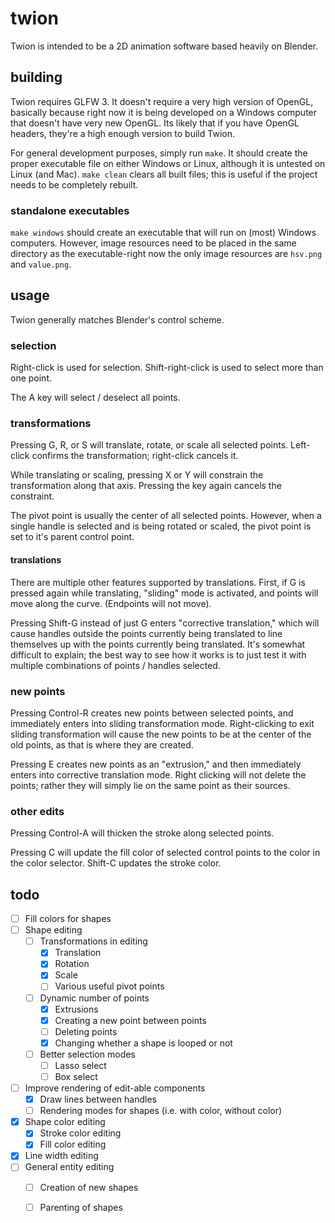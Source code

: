 # twion
Twion is intended to be a 2D animation software based heavily on Blender.

## building
Twion requires GLFW 3. It doesn't require a very high version of OpenGL, basically because right now it is being developed on a Windows computer that doesn't have very new OpenGL.
Its likely that if you have OpenGL headers, they're a high enough version to build Twion.

For general development purposes, simply run `make`. It should create the proper executable file on either Windows or Linux, although it is untested on Linux (and Mac).
`make clean` clears all built files; this is useful if the project needs to be completely rebuilt.

### standalone executables
`make windows` should create an executable that will run on (most) Windows computers. However, image resources need to be placed in the same directory as the executable-right now
the only image resources are `hsv.png` and `value.png`.

## usage
Twion generally matches Blender's control scheme.

### selection
Right-click is used for selection. Shift-right-click is used to select more than one point.

The A key will select / deselect all points.

### transformations
Pressing G, R, or S will translate, rotate, or scale all selected points. Left-click confirms the transformation; right-click cancels it.

While translating or scaling, pressing X or Y will constrain the transformation along that axis. Pressing the key again cancels the constraint.

The pivot point is usually the center of all selected points. However, when a single handle is selected and is being rotated or scaled, the pivot point is set to it's parent control point.

#### translations
There are multiple other features supported by translations. First, if G is pressed again while translating, "sliding" mode is activated, and points will move along the curve. (Endpoints will not move).

Pressing Shift-G instead of just G enters "corrective translation," which will cause handles outside the points currently being translated to line themselves up with the points currently being translated. It's somewhat difficult to explain; the best way to see how it works is to just test it with multiple combinations of points / handles selected.

### new points
Pressing Control-R creates new points between selected points, and immediately enters into sliding transformation mode. Right-clicking to exit sliding transformation will cause the new points to be at the center of the old points, as that is where they are created.

Pressing E creates new points as an "extrusion," and then immediately enters into corrective translation mode. Right clicking will not delete the points; rather they will simply lie on the same point as their sources.

### other edits
Pressing Control-A will thicken the stroke along selected points.

Pressing C will update the fill color of selected control points to the color in the color selector. Shift-C updates the stroke color.

## todo
- [ ] Fill colors for shapes
- [ ] Shape editing
   - [ ] Transformations in editing
      - [x] Translation
      - [x] Rotation
      - [x] Scale
      - [ ] Various useful pivot points
   - [ ] Dynamic number of points
      - [x] Extrusions
      - [x] Creating a new point between points
      - [ ] Deleting points
      - [x] Changing whether a shape is looped or not
   - [ ] Better selection modes
      - [ ] Lasso select
      - [ ] Box select
- [ ] Improve rendering of edit-able components
   - [x] Draw lines between handles
   - [ ] Rendering modes for shapes (i.e. with color, without color)
- [x] Shape color editing
   - [x] Stroke color editing
   - [x] Fill color editing
- [x] Line width editing
- [ ] General entity editing
   - [ ] Creation of new shapes
   - [ ] Parenting of shapes

